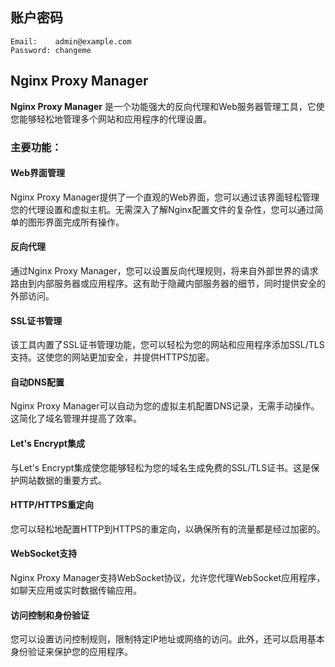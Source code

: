 ## 账户密码

```
Email:    admin@example.com
Password: changeme
```

## Nginx Proxy Manager

**Nginx Proxy Manager** 是一个功能强大的反向代理和Web服务器管理工具，它使您能够轻松地管理多个网站和应用程序的代理设置。

### 主要功能：

#### Web界面管理

Nginx Proxy Manager提供了一个直观的Web界面，您可以通过该界面轻松管理您的代理设置和虚拟主机。无需深入了解Nginx配置文件的复杂性，您可以通过简单的图形界面完成所有操作。

#### 反向代理

通过Nginx Proxy Manager，您可以设置反向代理规则，将来自外部世界的请求路由到内部服务器或应用程序。这有助于隐藏内部服务器的细节，同时提供安全的外部访问。

#### SSL证书管理

该工具内置了SSL证书管理功能，您可以轻松为您的网站和应用程序添加SSL/TLS支持。这使您的网站更加安全，并提供HTTPS加密。

#### 自动DNS配置

Nginx Proxy Manager可以自动为您的虚拟主机配置DNS记录，无需手动操作。这简化了域名管理并提高了效率。

#### Let's Encrypt集成

与Let's Encrypt集成使您能够轻松为您的域名生成免费的SSL/TLS证书。这是保护网站数据的重要方式。

#### HTTP/HTTPS重定向

您可以轻松地配置HTTP到HTTPS的重定向，以确保所有的流量都是经过加密的。

#### WebSocket支持

Nginx Proxy Manager支持WebSocket协议，允许您代理WebSocket应用程序，如聊天应用或实时数据传输应用。

#### 访问控制和身份验证

您可以设置访问控制规则，限制特定IP地址或网络的访问。此外，还可以启用基本身份验证来保护您的应用程序。